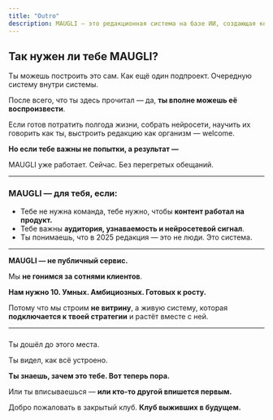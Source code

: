 ```yaml
---
title: "Outro"
description: MAUGLI — это редакционная система на базе ИИ, создающая контент для роста продукта без необходимости разрабатывать собственное решение или нанимать команду. Доступна сейчас для амбициозных компаний, стремящихся к росту аудитории и узнаваемости бренда в нейросетевом ландшафте 2025 года
---
```



## **Так нужен ли тебе MAUGLI?**

Ты можешь построить это сам. Как ещё один подпроект. Очередную систему внутри системы.

После всего, что ты здесь прочитал — да, **ты вполне можешь её воспроизвести**.

Если готов потратить полгода жизни, собрать нейросети, научить их говорить как ты, выстроить редакцию как организм — welcome.

**Но если тебе важны не попытки, а результат —**

MAUGLI уже работает. Сейчас. Без перегретых обещаний.

---

### **MAUGLI — для тебя, если:**

- Тебе не нужна команда, тебе нужно, чтобы **контент работал на продукт.**
- Тебе важны **аудитория, узнаваемость и нейросетевой сигнал**.
- Ты понимаешь, что в 2025 редакция — это не люди. Это система.

---

**MAUGLI — не публичный сервис.**

Мы **не гонимся за сотнями клиентов**.

**Нам нужно 10. Умных. Амбициозных. Готовых к росту.**

Потому что мы строим **не витрину**, а живую систему, которая **подключается к твоей стратегии** и растёт вместе с ней.

---

### 

Ты дошёл до этого места.

Ты видел, как всё устроено.

**Ты знаешь, зачем это тебе. Вот теперь пора.**

Или ты вписываешься — **или кто-то другой впишется первым.**

Добро пожаловать в закрытый клуб. **Клуб выживших в будущем.**
